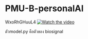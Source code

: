 # PMU-B-personalAI
WxoRhGHuuL4
[![Watch the video](http://img.youtube.com/vi/WxoRhGHuuL4/0.jpg)](https://youtu.be/WxoRhGHuuL4)


ตัวmodel.py คือตัวของ  biosignal

